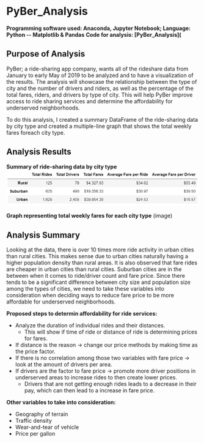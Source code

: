 # PyBer_Analysis
**Programming software used: Anaconda, Jupyter Notebook; Language: Python -- Matplotlib & Pandas**
**Code for analysis: [PyBer_Analysis](**

## Purpose of Analysis
PyBer; a ride-sharing app company, wants all of the rideshare data from January to early May of 2019 to be analyzed and to have a visualization of the results. The analysis will showcase the relationship between the type of city and the number of drivers and riders, as well as the percentage of the total fares, riders, and drivers by type of city. This will help PyBer improve access to ride sharing services and determine the affordability for underserved neighborhoods.

To do this analysis, I created a summary DataFrame of the ride-sharing data by city type and created a multiple-line graph that shows the total weekly fares foreach city type.

## Analysis Results

**Summary of ride-sharing data by city type**
![](https://github.com/Ariannatopbjerg/PyBer_Analysis/blob/main/analysis/pyber_summary_df.PNG)

**Graph representing total weekly fares for each city type**
(image)

## Analysis Summary
Looking at the data, there is over 10 times more ride activity in urban cities than rural cities. This makes sense due to urban cities naturally having a higher population density than rural areas. It is also observed that fare rides are cheaper in urban cities than rural cities. Suburban cities are in the between when it comes to ride/driver count and fare price. Since there tends to be a significant difference between city size and population size among the types of cities, we need to take these variables into consideration when deciding ways to reduce fare price to be more affordable for underserved neighborhoods.  

**Proposed steps to determin affordability for ride services:**
- Analyze the duration of individual rides and their distances. 
  - This will show if time of ride or distance of ride is determining prices for fares. 
- If distance is the reason -> change our price methods by making time as the price factor. 
- If there is no correlation among those two variables with fare price -> look at the amount of drivers per area. 
- If drivers are the factor to fare price -> promote more driver positions in underserved areas to increase rides to then create lower prices. 
  - Drivers that are not getting enough rides leads to a decrease in their pay, which can then lead to a increase in fare price.  

**Other variables to take into consideration:**
- Geography of terrain
- Traffic density 
- Wear-and-tear of vehicle 
- Price per gallon








